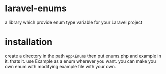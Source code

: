 # laravel-enums
a library which provide enum type variable for your Laravel project


# installation

create a directory in the path `App\Enums` then put enums.php and example in it. thats it.
use Example as a enum wherever you want. you can make you own enum with modifying example file with your own.


